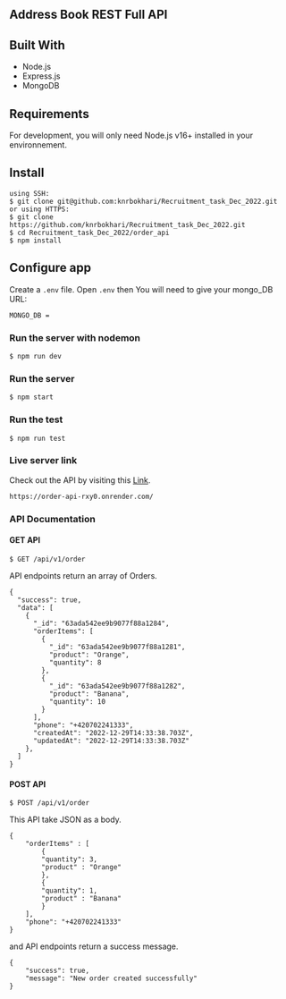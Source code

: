 ## Address Book REST Full API

## Built With
* Node.js
* Express.js
* MongoDB


## Requirements

For development, you will only need Node.js v16+ installed in your environnement.


## Install 
    using SSH:
    $ git clone git@github.com:knrbokhari/Recruitment_task_Dec_2022.git
    or using HTTPS:
    $ git clone https://github.com/knrbokhari/Recruitment_task_Dec_2022.git
    $ cd Recruitment_task_Dec_2022/order_api
    $ npm install


## Configure app
Create a `.env` file. Open `.env` then You will need to give your mongo_DB URL:

```
MONGO_DB = 
```
### Run the server with nodemon
    $ npm run dev
### Run the server 
    $ npm start
### Run the test 
    $ npm run test

<!-- ### API Documentation
Check out the API documentation by visiting this [Link](https://documenter.getpostman.com/view/21641752/2s8YzS1j4s). -->

### Live server link
Check out the API by visiting this [Link](https://order-api-rxy0.onrender.com/).

```
https://order-api-rxy0.onrender.com/
```

### API Documentation

#### GET API
    $ GET /api/v1/order

API endpoints return an array of Orders.
```
{
  "success": true,
  "data": [
    {
      "_id": "63ada542ee9b9077f88a1284",
      "orderItems": [
        {
          "_id": "63ada542ee9b9077f88a1281",
          "product": "Orange",
          "quantity": 8
        },
        {
          "_id": "63ada542ee9b9077f88a1282",
          "product": "Banana",
          "quantity": 10
        }
      ],
      "phone": "+420702241333",
      "createdAt": "2022-12-29T14:33:38.703Z",
      "updatedAt": "2022-12-29T14:33:38.703Z"
    },
  ]
}
```
#### POST API

    $ POST /api/v1/order

This API take JSON as a body.
```
{
    "orderItems" : [
        {
        "quantity": 3,
        "product" : "Orange"
        },
        {
        "quantity": 1,
        "product" : "Banana"
        }
    ],
    "phone": "+420702241333"
}
```
and API endpoints return a success message.
```
{
    "success": true,
    "message": "New order created successfully"
}
```